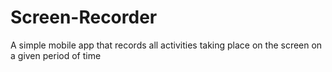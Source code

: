# Screen-Recorder
A simple mobile app that records all activities taking place on the screen on a given period of time
